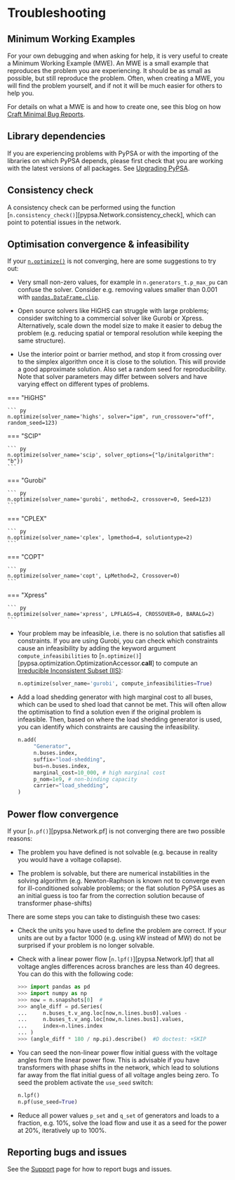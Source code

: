 <!--
SPDX-FileCopyrightText: PyPSA Contributors

SPDX-License-Identifier: CC-BY-4.0
-->

# Troubleshooting

## Minimum Working Examples

For your own debugging and when asking for help, it is very useful to create a
Minimum Working Example (MWE). An MWE is a small example that reproduces the
problem you are experiencing. It should be as small as possible, but still
reproduce the problem. Often, when creating a MWE, you will find the problem
yourself, and if not it will be much easier for others to help you.

For details on what a MWE is and how to create one, see this blog on how [Craft Minimal Bug Reports](https://matthewrocklin.com/minimal-bug-reports).

## Library dependencies

If you are experiencing problems with PyPSA or with the importing of the
libraries on which PyPSA depends, please first check that you are working with
the latest versions of all packages. See [Upgrading PyPSA](installation.md#upgrading).

## Consistency check

A consistency check can be performed using the function
[`n.consistency_check()`][pypsa.Network.consistency_check], which can point to
potential issues in the network.

## Optimisation convergence & infeasibility

If your [`n.optimize()`]() is not converging,
here are some suggestions to try out:

* Very small non-zero values, for example in `n.generators_t.p_max_pu` can
  confuse the solver. Consider e.g. removing values smaller than 0.001 with
  [`pandas.DataFrame.clip`](https://pandas.pydata.org/docs/reference/api/pandas.DataFrame.clip.html).

* Open source solvers like HiGHS can struggle with large problems; consider
  switching to a commercial solver like Gurobi or Xpress. Alternatively, scale
  down the model size to make it easier to debug the problem (e.g. reducing
  spatial or temporal resolution while keeping the same structure).

* Use the interior point or barrier method, and stop it from crossing over to
  the simplex algorithm once it is close to the solution. This will provide a
  good approximate solution. Also set a random seed for reproducibility. Note
  that solver parameters may differ between solvers and have varying effect on
  different types of problems.

=== "HiGHS"

    ``` py
    n.optimize(solver_name='highs', solver="ipm", run_crossover="off", random_seed=123)

=== "SCIP"

    ``` py
    n.optimize(solver_name='scip', solver_options={"lp/initalgorithm": "b"})
    ```

=== "Gurobi"

    ``` py
    n.optimize(solver_name='gurobi', method=2, crossover=0, Seed=123)
    ```

=== "CPLEX"

    ``` py
    n.optimize(solver_name='cplex', lpmethod=4, solutiontype=2)
    ```

=== "COPT"

    ``` py
    n.optimize(solver_name='copt', LpMethod=2, Crossover=0)
    ```

=== "Xpress"

    ``` py
    n.optimize(solver_name='xpress', LPFLAGS=4, CROSSOVER=0, BARALG=2)
    ```

* Your problem may be infeasible, i.e. there is no solution that satisfies all
  constraints. If you are using Gurobi, you can check which constraints cause an
  infeasibility by adding the keyword argument `compute_infeasibilities` to
  [`n.optimize()`][pypsa.optimization.OptimizationAccessor.__call__] to compute an [Irreducible
  Inconsistent Subset
  (IIS)](https://support.gurobi.com/hc/en-us/articles/360029969391-How-do-I-determine-why-my-model-is-infeasible):

  ``` py
  n.optimize(solver_name='gurobi', compute_infeasibilities=True)
  ```

* Add a load shedding generator with high marginal cost to all buses, which can
  be used to shed load that cannot be met. This will often allow the
  optimisation to find a solution even if the original problem is infeasible.
  Then, based on where the load shedding generator is used, you can identify
  which constraints are causing the infeasibility.

  ``` py
  n.add(
       "Generator",
       n.buses.index,
       suffix="load-shedding",
       bus=n.buses.index,
       marginal_cost=10_000, # high marginal cost
       p_nom=1e9, # non-binding capacity
       carrier="load_shedding",
  )
  ```

## Power flow convergence

If your [`n.pf()`][pypsa.Network.pf] is not converging there are two possible reasons:

* The problem you have defined is not solvable (e.g. because in
  reality you would have a voltage collapse).

* The problem is solvable, but there are numerical instabilities in the solving
  algorithm (e.g. Newton-Raphson is known not to converge even for
  ill-conditioned solvable problems; or the flat solution PyPSA uses as an
  initial guess is too far from the correction solution because of transformer
  phase-shifts)

There are some steps you can take to distinguish these two cases:

* Check the units you have used to define the problem are correct. If your units
  are out by a factor 1000 (e.g. using kW instead of MW) do not be surprised if
  your problem is no longer solvable.

* Check with a linear power flow [`n.lpf()`][pypsa.Network.lpf] that all voltage
  angles differences across branches are less than 40 degrees. You can do this with the following code:

  ``` py
  >>> import pandas as pd
  >>> import numpy as np
  >>> now = n.snapshots[0]  #
  >>> angle_diff = pd.Series(
  ...     n.buses_t.v_ang.loc[now,n.lines.bus0].values -
  ...     n.buses_t.v_ang.loc[now,n.lines.bus1].values,
  ...     index=n.lines.index
  ... )
  >>> (angle_diff * 180 / np.pi).describe()  #D doctest: +SKIP
  ```

* You can seed the non-linear power flow initial guess with the
  voltage angles from the linear power flow. This is advisable if you
  have transformers with phase shifts in the network, which lead to
  solutions far away from the flat initial guess of all voltage angles
  being zero. To seed the problem activate the `use_seed` switch:

  ``` py
  n.lpf()
  n.pf(use_seed=True)
  ```

* Reduce all power values `p_set` and `q_set` of generators and
  loads to a fraction, e.g. 10%, solve the load flow and use it as a
  seed for the power at 20%, iteratively up to 100%.

## Reporting bugs and issues

See the [Support](support.md) page for how to report bugs and issues.

